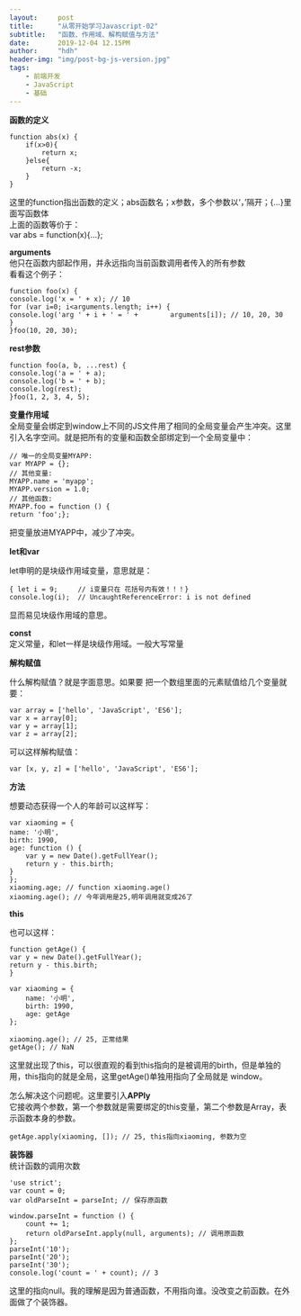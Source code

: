 ```yaml
---
layout:     post
title:      "从零开始学习Javascript-02"
subtitle:   "函数、作用域、解构赋值与方法"
date:       2019-12-04 12.15PM
author:     "hdh"
header-img: "img/post-bg-js-version.jpg"
tags:
    - 前端开发
    - JavaScript
    - 基础
---
```



**函数的定义**  

    function abs(x) {  
        if(x>0){  
            return x;  
        }else{  
            return -x;
        }
    }  
这里的function指出函数的定义；abs函数名；x参数，多个参数以‘，’隔开；{...}里面写函数体  
上面的函数等价于：  
var abs = function(x){...};  

**arguments**  
他只在函数内部起作用，并永远指向当前函数调用者传入的所有参数  
看看这个例子：  

    function foo(x) {
    console.log('x = ' + x); // 10
    for (var i=0; i<arguments.length; i++) {
    console.log('arg ' + i + ' = ' +        arguments[i]); // 10, 20, 30
    }
    }foo(10, 20, 30);
**rest参数**

    function foo(a, b, ...rest) {
    console.log('a = ' + a);
    console.log('b = ' + b);
    console.log(rest);
    }foo(1, 2, 3, 4, 5);

**变量作用域**  
全局变量会绑定到window上不同的JS文件用了相同的全局变量会产生冲突。这里引入名字空间。就是把所有的变量和函数全部绑定到一个全局变量中：  

    // 唯一的全局变量MYAPP:  
    var MYAPP = {};  
    // 其他变量:  
    MYAPP.name = 'myapp';  
    MYAPP.version = 1.0;  
    // 其他函数:  
    MYAPP.foo = function () {
    return 'foo';};
把变量放进MYAPP中，减少了冲突。  

**let和var**

let申明的是块级作用域变量，意思就是：

    { let i = 9;     // i变量只在 花括号内有效！！！}   
    console.log(i);  // UncaughtReferenceError: i is not defined  
显而易见块级作用域的意思。  

**const**  
定义常量，和let一样是块级作用域。一般大写常量

**解构赋值**

什么解构赋值？就是字面意思。如果要 把一个数组里面的元素赋值给几个变量就要：  

    var array = ['hello', 'JavaScript', 'ES6'];
    var x = array[0];
    var y = array[1];
    var z = array[2];
可以这样解构赋值：

    var [x, y, z] = ['hello', 'JavaScript', 'ES6'];  
**方法**  

想要动态获得一个人的年龄可以这样写：

    var xiaoming = {
    name: '小明',
    birth: 1990,
    age: function () {
        var y = new Date().getFullYear();
        return y - this.birth;
    }
    };
    xiaoming.age; // function xiaoming.age()
    xiaoming.age(); // 今年调用是25,明年调用就变成26了

**this** 

也可以这样：  

    function getAge() {
    var y = new Date().getFullYear();
    return y - this.birth;
    }

    var xiaoming = {
        name: '小明',
        birth: 1990,
        age: getAge
    };

    xiaoming.age(); // 25, 正常结果
    getAge(); // NaN

这里就出现了this，可以很直观的看到this指向的是被调用的birth，但是单独的用，this指向的就是全局，这里getAge()单独用指向了全局就是 window。

怎么解决这个问题呢。这里要引入**APPly**  
它接收两个参数，第一个参数就是需要绑定的this变量，第二个参数是Array，表示函数本身的参数。
    
    getAge.apply(xiaoming, []); // 25, this指向xiaoming, 参数为空

**装饰器**  
统计函数的调用次数   
    
    'use strict';
    var count = 0;
    var oldParseInt = parseInt; // 保存原函数

    window.parseInt = function () {
        count += 1;
        return oldParseInt.apply(null, arguments); // 调用原函数
    };
    parseInt('10');
    parseInt('20');
    parseInt('30');
    console.log('count = ' + count); // 3

这里的指向null。我的理解是因为普通函数，不用指向谁。没改变之前函数。在外面做了个装饰器。